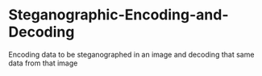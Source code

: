 # Steganographic-Encoding-and-Decoding
Encoding data to be steganographed in an image and decoding that same data from that image

